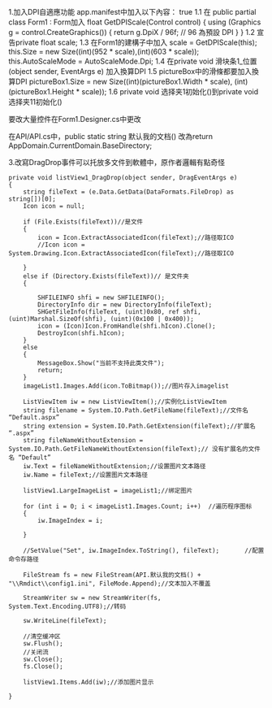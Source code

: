 ﻿1.加入DPI自適應功能
app.manifest中加入以下內容：
  <application xmlns="urn:schemas-microsoft-com:asm.v3">
    <windowsSettings>
      <dpiAware xmlns="http://schemas.microsoft.com/SMI/2005/WindowsSettings">true</dpiAware>
    </windowsSettings>
  </application>
1.1 在 public partial class Form1 : Form加入
    float GetDPIScale(Control control)
    {
        using (Graphics g = control.CreateGraphics())
        {
            return g.DpiX / 96f;  // 96 為預設 DPI
        }
    }
1.2 宣告private float scale;
1.3 在Form1的建構子中加入
    scale = GetDPIScale(this);
    this.Size = new Size((int)(952 * scale),(int)(603 * scale));
    this.AutoScaleMode = AutoScaleMode.Dpi;
1.4 在private void 滑块条1_位置(object sender, EventArgs e) 加入換算DPI
1.5 pictureBox中的滑條都要加入換算DPI
    pictureBox1.Size = new Size((int)(pictureBox1.Width * scale), (int)(pictureBox1.Height * scale));
1.6 private void 选择夹1初始化()到private void 选择夹11初始化()

要改大量控件在Form1.Designer.cs中更改

在API/API.cs中，public static string 默认我的文档() 改為return AppDomain.CurrentDomain.BaseDirectory;

3.改寫DragDrop事件可以托放多文件到軟體中，原作者邏輯有點奇怪

    private void listView1_DragDrop(object sender, DragEventArgs e)
    {
        string fileText = (e.Data.GetData(DataFormats.FileDrop) as string[])[0];
        Icon icon = null;

        if (File.Exists(fileText))//是文件
        {
            icon = Icon.ExtractAssociatedIcon(fileText);//路径取ICO
            //Icon icon = System.Drawing.Icon.ExtractAssociatedIcon(fileText);//路径取ICO

        }
        else if (Directory.Exists(fileText))// 是文件夹
        {

            SHFILEINFO shfi = new SHFILEINFO();
            DirectoryInfo dir = new DirectoryInfo(fileText);
            SHGetFileInfo(fileText, (uint)0x80, ref shfi, (uint)Marshal.SizeOf(shfi), (uint)(0x100 | 0x400));
            icon = (Icon)Icon.FromHandle(shfi.hIcon).Clone();
            DestroyIcon(shfi.hIcon);
        }
        else
        {
            MessageBox.Show("当前不支持此类文件");
            return;
        }
        imageList1.Images.Add(icon.ToBitmap());//图片存入imagelist  

        ListViewItem iw = new ListViewItem();//实例化ListViewItem
        string filename = System.IO.Path.GetFileName(fileText);//文件名  “Default.aspx”
        string extension = System.IO.Path.GetExtension(fileText);//扩展名 “.aspx”
        string fileNameWithoutExtension = System.IO.Path.GetFileNameWithoutExtension(fileText);// 没有扩展名的文件名 “Default”
        iw.Text = fileNameWithoutExtension;//设置图片文本路径
        iw.Name = fileText;//设置图片文本路径

        listView1.LargeImageList = imageList1;//绑定图片

        for (int i = 0; i < imageList1.Images.Count; i++)  //遍历程序图标
        {
            iw.ImageIndex = i;

        }

        //SetValue("Set", iw.ImageIndex.ToString(), fileText);       //配置命令存路径                         

        FileStream fs = new FileStream(API.默认我的文档() + "\\Rmdict\\config1.ini", FileMode.Append);//文本加入不覆盖

        StreamWriter sw = new StreamWriter(fs, System.Text.Encoding.UTF8);//转码

        sw.WriteLine(fileText);

        //清空缓冲区
        sw.Flush();
        //关闭流
        sw.Close();
        fs.Close();

        listView1.Items.Add(iw);//添加图片显示

    }